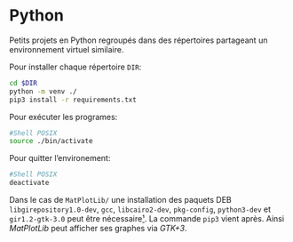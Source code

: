 # Python

Petits projets en Python regroupés dans des répertoires partageant un environnement virtuel similaire.

Pour installer chaque répertoire `DIR`:
```bash
cd $DIR
python -m venv ./
pip3 install -r requirements.txt
```

Pour exécuter les programes:
```sh
#Shell POSIX
source ./bin/activate
```

Pour quitter l’environement:
```sh
#Shell POSIX
deactivate
```

Dans le cas de `MatPlotLib/` une installation des paquets DEB `libgirepository1.0-dev`, `gcc`,
 `libcairo2-dev`, `pkg-config`, `python3-dev` et `gir1.2-gtk-3.0` peut être nécessaire[¹].
La commande `pip3` vient après.
Ainsi *MatPlotLib* peut afficher ses graphes via *GTK+3*.

[¹]: <https://pygobject.readthedocs.io/en/latest/getting_started.html> "PyGObject Doc."
